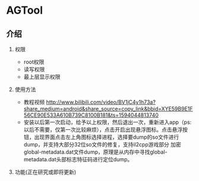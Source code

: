 # AGTool

## 介绍

1. 权限

   - root权限
   - 读写权限
   - 最上层显示权限

2. 使用方法
   - 教程视频 <a href="http://www.bilibili.com/video/BV1jC4y1h73a?share_medium=android&share_source=copy_link&bbid=XYE59B9E1F56CE90E533A610B739C8100B181&ts=1594044813740">http://www.bilibili.com/video/BV1jC4y1h73a?share_medium=android&share_source=copy_link&bbid=XYE59B9E1F56CE90E533A610B739C8100B181&ts=1594044813740</a>
   - 安装以后第一次启动，给予以上权限，然后退出一次，重新进入app（ps:以后不需要，仅第一次比较麻烦），点击开启出现悬浮图标。点击悬浮按钮，出现界面点击左上角图标选择进程，选择要dump的so文件进行dump，并支持大部分32位so文件的修复，支持il2cpp游戏部分 加密global-metadata.dat文件dump，原理是从内存中寻找global-metadata.dat头部标志特征码进行定位dump。

3. 功能(正在研究或即将更新)


